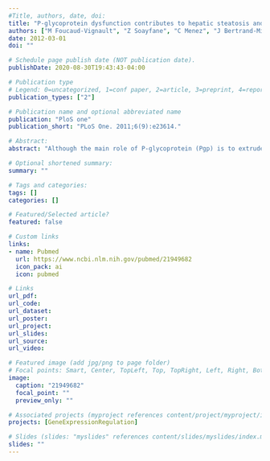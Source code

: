 ```yaml
---
#Title, authors, date, doi:
title: "P-glycoprotein dysfunction contributes to hepatic steatosis and obesity in mice."
authors: ["M Foucaud-Vignault", "Z Soayfane", "C Menez", "J Bertrand-Michel", "PG Martin", "H Guillou", "X Collet", "A Lespine"]
date: 2012-03-01
doi: ""

# Schedule page publish date (NOT publication date).
publishDate: 2020-08-30T19:43:43-04:00

# Publication type
# Legend: 0=uncategorized, 1=conf paper, 2=article, 3=preprint, 4=report, 5=book, 6=book chapter, 7=thesis, 8=patent
publication_types: ["2"]

# Publication name and optional abbreviated name
publication: "PloS one"
publication_short: "PLoS One. 2011;6(9):e23614."

# Abstract:
abstract: "Although the main role of P-glycoprotein (Pgp) is to extrude a broad range of xenochemicals and to protect the organism against xenotoxicity, it also transports a large range of endogenous lipids. Using mice lacking Pgp, we have investigated the possible involvement of Pgp in lipid homeostasis in vivo. In a long term study, we have followed the food intake, body status and lipid markers in plasma and liver of wild-type and mdr1ab(-/-) mice over 35 weeks. Pgp-deficient mice showed excess weight, hypertrophy of adipose mass, high insulin and glucose levels in plasma. Some of these metabolic disruptions appeared earlier in Pgp-deficient mice fed high-fat diet. Moreover, hepatosteatosis with increased expression of genes involved in liver detoxification and in de novo lipid synthesis occurred in Pgp-deficient mice. Overall, Pgp deficiency clearly induced obesity in FVB genetic background, which is known to be resistant to diet-induced obesity. These data reinforce the finding that Pgp gene could be a contributing factor and possibly a relevant marker for lipid disorder and obesity. Subsequent to Pgp deficiency, changes in body availabilities of lipids or any Pgp substrates may affect metabolic pathways that favour the occurrence of obesity. This is of special concern because people are often facing simultaneous exposition to many xenochemicals, which inhibits Pgp, and an excess in lipid dietary intake that may contribute to the high prevalence of obesity in our occidental societies."

# Optional shortened summary:
summary: ""

# Tags and categories:
tags: []
categories: []

# Featured/Selected article?
featured: false

# Custom links
links:
- name: Pubmed
  url: https://www.ncbi.nlm.nih.gov/pubmed/21949682
  icon_pack: ai
  icon: pubmed

# Links
url_pdf:
url_code:
url_dataset:
url_poster:
url_project:
url_slides:
url_source:
url_video:

# Featured image (add jpg/png to page folder)
# Focal points: Smart, Center, TopLeft, Top, TopRight, Left, Right, BottomLeft, Bottom, BottomRight
image: 
  caption: "21949682"
  focal_point: ""
  preview_only: ""

# Associated projects (myproject references content/project/myproject/index.md)
projects: [GeneExpressionRegulation]

# Slides (slides: "myslides" references content/slides/myslides/index.md)
slides: ""
---
```

